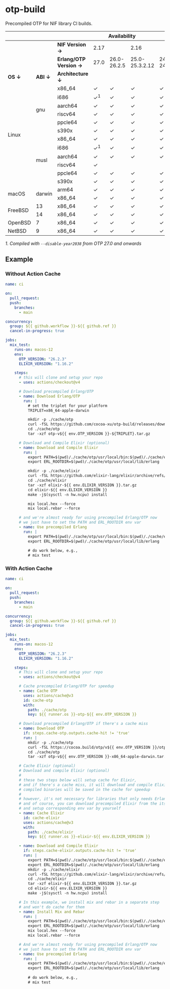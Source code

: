 # otp-build

Precompiled OTP for NIF library CI builds.

<table>
<thead>
  <tr>
    <th colspan="9">Availability<br></th>
  </tr>
</thead>
<tbody>
  <tr>
    <td></td>
    <td></td>
    <td><b>NIF Version →</b></td>
    <td colspan="2">2.17</td>
    <td colspan="3">2.16</td>
    <td>2.15</td>
  </tr>
  <tr>
    <td></td>
    <td></td>
    <td><b>Erlang/OTP Version →</b></td>
    <td>27.0</td>
    <td>26.0-26.2.5</td>
    <td>25.0-25.3.2.12</td>
    <td>24.3-24.3.4.17</td>
    <td>24.0-24.2.2</td>
    <td>23.3.4.19-23.3.4.20</td>
  </tr>
  <tr>
    <td><b>OS ↓</b></td>
    <td><b>ABI ↓</b></td>
    <td><b>Architecture ↓</b></td>
    <td></td>
    <td></td>
    <td></td>
    <td></td>
    <td></td>
    <td></td>
  </tr>
  <tr>
    <td rowspan="12">Linux</td>
    <td rowspan="6">gnu</td>
    <td>x86_64</td>
    <td>✓</td>
    <td>✓</td>
    <td>✓</td>
    <td>✓</td>
    <td>✓</td>
    <td>✓</td>
  </tr>
  <tr>
    <td>i686</td>
    <td>✓<sup>1</sup></td>
    <td>✓</td>
    <td>✓</td>
    <td>✓</td>
    <td>✓</td>
    <td>✓</td>
  </tr>
  <tr>
    <td>aarch64</td>
    <td>✓</td>
    <td>✓</td>
    <td>✓</td>
    <td>✓</td>
    <td>✓</td>
    <td>✓</td>
  </tr>
  <tr>
    <td>riscv64</td>
    <td>✓</td>
    <td>✓</td>
    <td>✓</td>
    <td>✓</td>
    <td>✓</td>
    <td></td>
  </tr>
  <tr>
    <td>ppcle64</td>
    <td>✓</td>
    <td>✓</td>
    <td>✓</td>
    <td>✓</td>
    <td>✓</td>
    <td>✓</td>
  </tr>
  <tr>
    <td>s390x</td>
    <td>✓</td>
    <td>✓</td>
    <td>✓</td>
    <td>✓</td>
    <td>✓</td>
    <td>✓</td>
  </tr>
  <tr>
    <td rowspan="6">musl</td>
    <td>x86_64</td>
    <td>✓</td>
    <td>✓</td>
    <td>✓</td>
    <td>✓</td>
    <td>✓</td>
    <td>✓</td>
  </tr>
  <tr>
    <td>i686</td>
    <td>✓<sup>1</sup></td>
    <td>✓</td>
    <td>✓</td>
    <td>✓</td>
    <td>✓</td>
    <td>✓</td>
  </tr>
  <tr>
    <td>aarch64</td>
    <td>✓</td>
    <td>✓</td>
    <td>✓</td>
    <td>✓</td>
    <td>✓</td>
    <td>✓</td>
  </tr>
  <tr>
    <td>riscv64</td>
    <td>✓</td>
    <td></td>
    <td></td>
    <td></td>
    <td></td>
    <td></td>
  </tr>
  <tr>
    <td>ppcle64</td>
    <td>✓</td>
    <td>✓</td>
    <td>✓</td>
    <td>✓</td>
    <td>✓</td>
    <td>✓</td>
  </tr>
  <tr>
    <td>s390x</td>
    <td>✓</td>
    <td>✓</td>
    <td>✓</td>
    <td>✓</td>
    <td>✓</td>
    <td>✓</td>
  </tr>
  <tr>
    <td rowspan="2">macOS</td>
    <td rowspan="2">darwin</td>
    <td>arm64</td>
    <td>✓</td>
    <td>✓</td>
    <td>✓</td>
    <td>✓</td>
    <td></td>
    <td></td>
  </tr>
  <tr>
    <td>x86_64</td>
    <td>✓</td>
    <td>✓</td>
    <td>✓</td>
    <td>✓</td>
    <td>✓</td>
    <td>✓</td>
  </tr>
  <tr>
    <td rowspan="2">FreeBSD</td>
    <td>13</td>
    <td>x86_64</td>
    <td>✓</td>
    <td>✓</td>
    <td>✓</td>
    <td>✓</td>
    <td>✓</td>
    <td>✓</td>
  </tr>
  <tr>
    <td>14</td>
    <td>x86_64</td>
    <td>✓</td>
    <td>✓</td>
    <td>✓</td>
    <td>✓</td>
    <td>✓</td>
    <td>✓</td>
  </tr>
  <tr>
    <td>OpenBSD</td>
    <td>7</td>
    <td>x86_64</td>
    <td>✓</td>
    <td>✓</td>
    <td>✓</td>
    <td>✓</td>
    <td>✓</td>
    <td>✓</td>
  </tr>
  <tr>
    <td>NetBSD</td>
    <td>9</td>
    <td>x86_64</td>
    <td>✓</td>
    <td>✓</td>
    <td>✓</td>
    <td>✓</td>
    <td>✓</td>
    <td>✓</td>
  </tr>
</tbody>
</table>

<footer>
  
  *1. Compiled with `--disable-year2038` from OTP 27.0 and onwards*
  
</footer>

## Example

### Without Action Cache

```yaml
name: ci

on:
  pull_request:
  push:
    branches:
      - main

concurrency:
  group: ${{ github.workflow }}-${{ github.ref }}
  cancel-in-progress: true

jobs:
  mix_test:
    runs-on: macos-12
    env:
      OTP_VERSION: "26.2.3"
      ELIXIR_VERSION: "1.16.2"

    steps:
      # this will clone and setup your repo
      - uses: actions/checkout@v4

      # Download precompiled Erlang/OTP
      - name: Download Erlang/OTP
        run: |
          # set the triplet for your platform
          TRIPLET=x86_64-apple-darwin

          mkdir -p ./cache/otp
          curl -fSL https://github.com/cocoa-xu/otp-build/releases/download/v${{ env.OTP_VERSION }}/otp-${TRIPLET}.tar.gz -o ./cache/otp/otp-v${{ env.OTP_VERSION }}-${TRIPLET}.tar.gz
          cd ./cache/otp
          tar -xzf otp-v${{ env.OTP_VERSION }}-${TRIPLET}.tar.gz

      # Download and Compile Elixir (optional)
      - name: Download and Compile Elixir
        run: |
          export PATH=$(pwd)/./cache/otp/usr/local/bin:$(pwd)/./cache/elixir/elixir-${{ env.ELIXIR_VERSION }}/bin:${PATH}
          export ERL_ROOTDIR=$(pwd)/./cache/otp/usr/local/lib/erlang

          mkdir -p ./cache/elixir
          curl -fSL https://github.com/elixir-lang/elixir/archive/refs/tags/v${{ env.ELIXIR_VERSION }}.tar.gz -o ./cache/elixir/elixir-${{ env.ELIXIR_VERSION }}.tar.gz
          cd ./cache/elixir
          tar -xzf elixir-${{ env.ELIXIR_VERSION }}.tar.gz
          cd elixir-${{ env.ELIXIR_VERSION }}
          make -j$(sysctl -n hw.ncpu) install

          mix local.hex --force
          mix local.rebar --force

      # and we're almost ready for using precompiled Erlang/OTP now
      # we just have to set the PATH and ERL_ROOTDIR env var
      - name: Use precompiled Erlang
        run: |
          export PATH=$(pwd)/./cache/otp/usr/local/bin:$(pwd)/./cache/elixir/elixir-${{ env.ELIXIR_VERSION }}/bin:${PATH}
          export ERL_ROOTDIR=$(pwd)/./cache/otp/usr/local/lib/erlang
          
          # do work below, e.g.,
          # mix test
```

### With Action Cache

```yaml
name: ci

on:
  pull_request:
  push:
    branches:
      - main

concurrency:
  group: ${{ github.workflow }}-${{ github.ref }}
  cancel-in-progress: true

jobs:
  mix_test:
    runs-on: macos-12
    env:
      OTP_VERSION: "26.2.3"
      ELIXIR_VERSION: "1.16.2"

    steps:
      # This will clone and setup your repo
      - uses: actions/checkout@v4

      # Cache precompiled Erlang/OTP for speedup
      - name: Cache OTP
        uses: actions/cache@v3
        id: cache-otp
        with:
          path: ./cache/otp
          key: ${{ runner.os }}-otp-${{ env.OTP_VERSION }}

      # Download precompiled Erlang/OTP if there's a cache miss
      - name: Download OTP
        if: steps.cache-otp.outputs.cache-hit != 'true'
        run: |
          mkdir -p ./cache/otp
          curl -fSL https://cocoa.build/otp/v${{ env.OTP_VERSION }}/otp-x86_64-apple-darwin.tar.gz -o ./cache/otp/otp-v${{ env.OTP_VERSION }}-x86_64-apple-darwin.tar.gz
          cd ./cache/otp
          tar -xzf otp-v${{ env.OTP_VERSION }}-x86_64-apple-darwin.tar.gz

      # Cache Elixir (optional)
      # Download and compile Elixir (optional)
      #
      # these two steps below will setup cache for Elixir,
      # and if there's a cache miss, it will download and compile Elixir,
      # compiled binaries will be saved in the cache for speedup
      #
      # however, it's not necessary for libraries that only needs Erlang/OTP
      # and of course, you can download precompiled Elixir from the its offical repo
      # and setup corresponding env var by yourself
      - name: Cache Elixir
        id: cache-elixir
        uses: actions/cache@v3
        with:
          path: ./cache/elixir
          key: ${{ runner.os }}-elixir-${{ env.ELIXIR_VERSION }}

      - name: Download and Compile Elixir
        if: steps.cache-elixir.outputs.cache-hit != 'true'
        run: |
          export PATH=$(pwd)/./cache/otp/usr/local/bin:$(pwd)/./cache/elixir/elixir-${{ env.ELIXIR_VERSION }}/bin:${PATH}
          export ERL_ROOTDIR=$(pwd)/./cache/otp/usr/local/lib/erlang
          mkdir -p ./cache/elixir
          curl -fSL https://github.com/elixir-lang/elixir/archive/refs/tags/v${{ env.ELIXIR_VERSION }}.tar.gz -o ./cache/elixir/elixir-${{ env.ELIXIR_VERSION }}.tar.gz
          cd ./cache/elixir
          tar -xzf elixir-${{ env.ELIXIR_VERSION }}.tar.gz
          cd elixir-${{ env.ELIXIR_VERSION }}
          make -j$(sysctl -n hw.ncpu) install

      # In this example, we install mix and rebar in a separate step
      # and won't do cache for them
      - name: Install Mix and Rebar
        run: |
          export PATH=$(pwd)/./cache/otp/usr/local/bin:$(pwd)/./cache/elixir/elixir-${{ env.ELIXIR_VERSION }}/bin:${PATH}
          export ERL_ROOTDIR=$(pwd)/./cache/otp/usr/local/lib/erlang
          mix local.hex --force
          mix local.rebar --force

      # And we're almost ready for using precompiled Erlang/OTP now
      # we just have to set the PATH and ERL_ROOTDIR env var
      - name: Use precompiled Erlang
        run: |
          export PATH=$(pwd)/./cache/otp/usr/local/bin:$(pwd)/./cache/elixir/elixir-${{ env.ELIXIR_VERSION }}/bin:${PATH}
          export ERL_ROOTDIR=$(pwd)/./cache/otp/usr/local/lib/erlang
          
          # do work below, e.g.,
          # mix test
```
